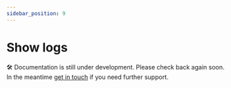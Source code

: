 ```yaml
---
sidebar_position: 9
---
```


# Show logs

🛠️ Documentation is still under development. Please check back again soon. In the meantime [get in touch](mailto:hi@example.com) if you need further support.